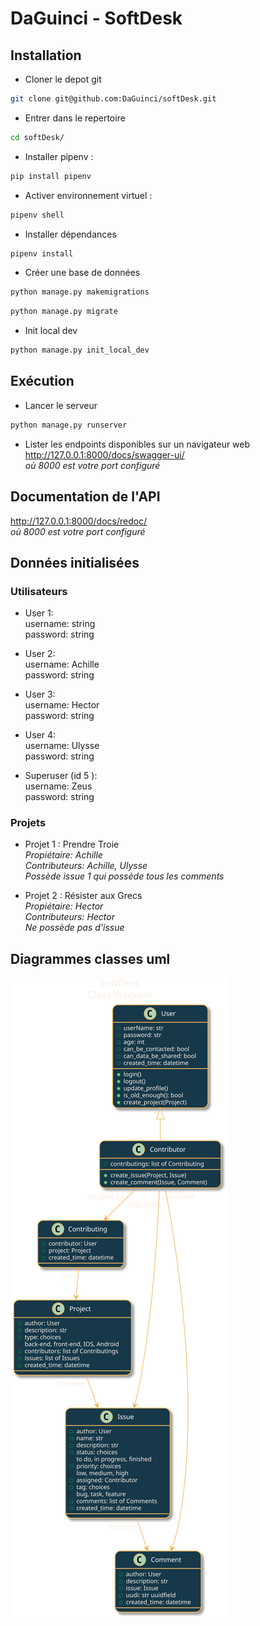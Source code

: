 # DaGuinci - SoftDesk

## Installation

* Cloner le depot git

``` bash
git clone git@github.com:DaGuinci/softDesk.git
```

* Entrer dans le repertoire

``` bash
cd softDesk/
```

* Installer pipenv :

``` bash
pip install pipenv
```

* Activer environnement virtuel :

``` bash
pipenv shell
```

* Installer dépendances

``` bash
pipenv install
```

* Créer une base de données
``` bash
python manage.py makemigrations
```

``` bash
python manage.py migrate
```

* Init local dev
``` bash
python manage.py init_local_dev
```

## Exécution

* Lancer le serveur

``` bash
python manage.py runserver
```

* Lister les endpoints disponibles sur un navigateur web  
http://127.0.0.1:8000/docs/swagger-ui/  
*où 8000 est votre port configuré*


## Documentation de l'API

http://127.0.0.1:8000/docs/redoc/  
*où 8000 est votre port configuré*

## Données initialisées

### Utilisateurs

* User 1:  
username: string  
password: string  

* User 2:  
username: Achille  
password: string  

* User 3:  
username: Hector  
password: string  

* User 4:  
username: Ulysse  
password: string  

* Superuser (id 5 ):  
username: Zeus  
password: string  


### Projets

* Projet 1 : Prendre Troie  
*Propiétaire: Achille*  
*Contributeurs: Achille, Ulysse*  
*Possède issue 1 qui possède tous les comments*  

* Projet 2 : Résister aux Grecs  
*Propiétaire: Hector*  
*Contributeurs: Hector*  
*Ne possède pas d'issue*  


## Diagrammes classes uml

![Alt text](README.svg)
